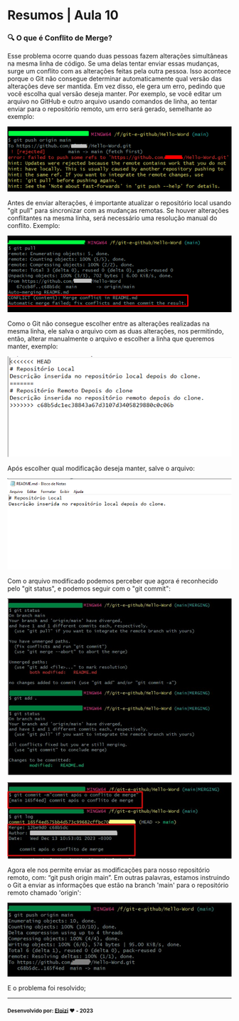 # Resumos | Aula 10

### 🔍 O que é Conflito de Merge?

Esse problema ocorre quando duas pessoas fazem alterações simultâneas na mesma linha de código. Se uma delas tentar enviar essas mudanças, surge um conflito com as alterações feitas pela outra pessoa. Isso acontece porque o Git não consegue determinar automaticamente qual versão das alterações deve ser mantida. Em vez disso, ele gera um erro, pedindo que você escolha qual versão deseja manter. Por exemplo, se você editar um arquivo no GitHub e outro arquivo usando comandos de linha, ao tentar enviar para o repositório remoto, um erro será gerado, semelhante ao exemplo:

![exemplo de erro: conflito de merge](/img/exemplo-conflito-merge.jpg)


Antes de enviar alterações, é importante atualizar o repositório local usando "git pull" para sincronizar com as mudanças remotas. Se houver alterações conflitantes na mesma linha, será necessário uma resolução manual do conflito. Exemplo:

![exemplo de git pull](/img/conflito-merge-git-pull.jpg)


Como o Git não consegue escolher entre as alterações realizadas na mesma linha, ele salva o arquivo com as duas alterações, nos permitindo, então, alterar manualmente o arquivo e escolher a linha que queremos manter, exemplo:

![exemplo do arquivo antes da modificação](/img/arquivo-necessario-alteracao.jpg)

Após escolher qual modificação deseja manter, salve o arquivo:

![exemplo do arquivo depois de modificado](/img/arquivo-modificado.jpg)

Com o arquivo modificado podemos perceber que agora é reconhecido pelo "git status", e podemos seguir com o "git commit":

![exemplo do arquivo git status](/img/git-commit-apos-arquivo-modificado.jpg)

![exemplo do arquivo git git commit](/img/conflito-merge-git-pull-git-commit.jpg)

Agora ele nos permite enviar as modificações para nosso repositório remoto, com: “git push origin main”. Em outras palavras, estamos instruindo o Git a enviar as informações que estão na branch 'main' para o repositório remoto chamado 'origin':

![exemplo enviando arquivos com git push](/img/git-push.jpg)

E o problema foi resolvido;

---

<sub><b>Desenvolvido por: [Eloizi](https://github.com/Eloizi/gitHub-DIO) ❤️ - 2023</b></sub></a>




